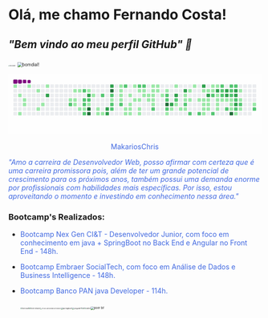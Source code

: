 # Olá, me chamo Fernando Costa!  #

## *"Bem vindo ao meu perfil GitHub" 👋*  ##

<img src="C:\workspaces\perfil-github-fernando-costa\imagens\octocat-1682981555224.png" alt="Meu avatar!" style="zoom:15%;" /> <img src="C:\workspaces\perfil-github-fernando-costa\imagens\tenor.gif" alt="bomdial!" style="zoom:60%;" />

![fonte plátano!](https://raw.githubusercontent.com/Platane/snk/output/github-contribution-grid-snake.gif)

<center><font color=#4169E1>MakariosChris</font></center>

<font color=#4169E1>*"Amo a carreira de Desenvolvedor Web, posso afirmar com certeza que é uma carreira promissora pois, além de ter um grande potencial de crescimento para os próximos anos, também possui uma demanda enorme por profissionais com habilidades mais específicas. Por isso, estou aproveitando o momento e investindo em conhecimento nessa área."*</font>

### Bootcamp's Realizados:

* <font color=#4169E1>Bootcamp Nex Gen CI&T - Desenvolvedor Junior, com foco em conhecimento em java + SpringBoot no Back End e Angular no Front End - 148h.</font>

* <font color=#4169E1>Bootcamp Embraer SocialTech, com foco em Análise de Dados e Business Intelligence - 148h.</font>

* <font color=#4169E1>Bootcamp Banco PAN java Developer - 114h.</font>

  <img src="https://logospng.org/wp-content/uploads/java.png" alt="fonte javal!" style="zoom:20%;" /><img src="https://algol.dev/wp-content/uploads/2020/10/logo-eclipse.png" alt="fonte eclipese!" style="zoom:20%;" /><img src="https://www.stickersdevs.com.br/wp-content/uploads/2022/05/intelij-idea-sticker-adesivo.jpg" alt="The San Juan Mountains are beautiful!" style="zoom:15%;" /><img src="https://4.bp.blogspot.com/-ou-a_Aa1t7A/W6IhNc3Q0gI/AAAAAAAAD6Y/pwh44arKiuM_NBqB1H7Pz4-7QhUxAgZkACLcBGAs/s1600/spring-boot-logo.png" alt="springboot!" style="zoom:25%;" /><img src="https://miro.medium.com/v2/resize:fit:720/format:webp/1*lqMtWmTLHxT_6SN4Kjvaog.png" alt="angularl!" style="zoom:25%;" /><img src="https://www.conteudoinboundmarketing.com.br/wp-content/uploads/2019/04/cover-1024x517.jpg" alt="bi!" style="zoom:20%;" /><img src="https://sybyl.com/wp-content/uploads/2019/11/Tableau-Logo-for-website.jpg" alt="tableu!" style="zoom:20%;" /><img src="https://www.alura.com.br/artigos/assets/power-bi/power-bi-logo.png" alt="poer bi!" style="zoom:40%;" />

  

